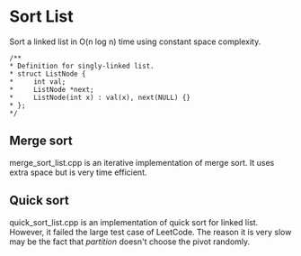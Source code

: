 # Sort List

Sort a linked list in O(n log n) time using constant space complexity.

    /**
    * Definition for singly-linked list.
    * struct ListNode {
    *     int val;
    *     ListNode *next;
    *     ListNode(int x) : val(x), next(NULL) {}
    * };
    */

## Merge sort

merge_sort_list.cpp is an iterative implementation of merge sort. It
uses extra space but is very time efficient.

## Quick sort

quick_sort_list.cpp is an implementation of quick sort for linked list.
However, it failed the large test case of LeetCode. The reason it is
very slow may be the fact that _partition_ doesn't choose the pivot
randomly.
